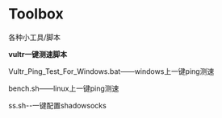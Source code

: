 # Toolbox
各种小工具/脚本

**vultr一键测速脚本**

Vultr_Ping_Test_For_Windows.bat——windows上一键ping测速

bench.sh——linux上一键ping测速

ss.sh--一键配置shadowsocks

